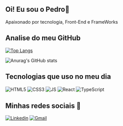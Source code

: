 ## Oi! Eu sou o Pedro👋
Apaixonado por tecnologia, Front-End e FrameWorks

## Analise do meu GitHub
[![Top Langs](https://github-readme-stats.vercel.app/api/top-langs/?username=Pllucas&show_icons=true&theme=tokyonight&layout=donut)](https://github.com/Pllucas/github-readme-stats)

![Anurag's GitHub stats](https://github-readme-stats.vercel.app/api?username=Pllucas&show_icons=true&theme=tokyonight)

## Tecnologias que uso no meu dia

<div style="display: inline_block">
<img align="center" alt="HTML5" src="https://img.shields.io/badge/HTML5-E34F26?style=for-the-badge&logo=html5&logoColor=white" />
<img align="center" alt="CSS3" src="https://img.shields.io/badge/CSS3-1572B6?style=for-the-badge&logo=css3&logoColor=white" />
<img align="center" alt="JS" src="https://img.shields.io/badge/JavaScript-F7DF1E?style=for-the-badge&logo=javascript&logoColor=black" />
<img align="center" alt="React" src="https://img.shields.io/badge/React-20232A?style=for-the-badge&logo=react&logoColor=61DAFB" />
<img align="center" alt="TypeScript" src="https://img.shields.io/badge/TypeScript-007ACC?style=for-the-badge&logo=typescript&logoColor=white" />
</div>

## Minhas redes sociais 🖖
[![Linkedin](https://img.shields.io/badge/LinkedIn-0077B5?style=for-the-badge&logo=linkedin&logoColor=white)](https://www.linkedin.com/in/pedro-lucas-599508303/)
[![Gmail](https://img.shields.io/badge/Gmail-D14836?style=for-the-badge&logo=gmail&logoColor=white)](pedrolucasdev032@gmail.com)
